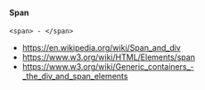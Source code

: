 #### Span
```
<span> - </span>
```

* https://en.wikipedia.org/wiki/Span_and_div
* https://www.w3.org/wiki/HTML/Elements/span
* https://www.w3.org/wiki/Generic_containers_-_the_div_and_span_elements
